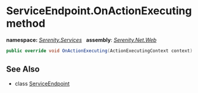 # ServiceEndpoint.OnActionExecuting method
**namespace:** *[Serenity.Services](../../README.md#serenity.services-namespace)*   **assembly**: *[Serenity.Net.Web](../../README.md)*

```csharp
public override void OnActionExecuting(ActionExecutingContext context)
```

## See Also

* class [ServiceEndpoint](../ServiceEndpoint.md)